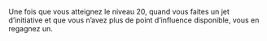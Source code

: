 ﻿---
id: class_scheming_fr.md#influence-supérieure
name: Influence supérieure
---
Une fois que vous atteignez le niveau 20, quand vous faites un jet d’initiative et que vous n’avez plus de point d’influence disponible, vous en regagnez un.

